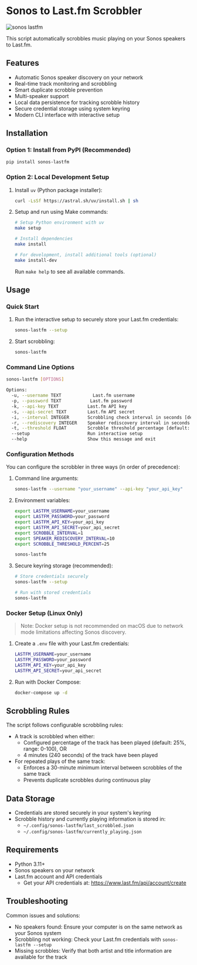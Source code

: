 # Sonos to Last.fm Scrobbler

![sonos lastfm](https://github.com/user-attachments/assets/6c84174d-a927-4801-8800-e2343d1646d7)

This script automatically scrobbles music playing on your Sonos speakers to Last.fm.

## Features

- Automatic Sonos speaker discovery on your network
- Real-time track monitoring and scrobbling
- Smart duplicate scrobble prevention
- Multi-speaker support
- Local data persistence for tracking scrobble history
- Secure credential storage using system keyring
- Modern CLI interface with interactive setup

## Installation

### Option 1: Install from PyPI (Recommended)

```bash
pip install sonos-lastfm
```

### Option 2: Local Development Setup

1. Install `uv` (Python package installer):
   ```bash
   curl -LsSf https://astral.sh/uv/install.sh | sh
   ```

2. Setup and run using Make commands:
   ```bash
   # Setup Python environment with uv
   make setup

   # Install dependencies
   make install

   # For development, install additional tools (optional)
   make install-dev
   ```

   Run `make help` to see all available commands.

## Usage

### Quick Start

1. Run the interactive setup to securely store your Last.fm credentials:
   ```bash
   sonos-lastfm --setup
   ```

2. Start scrobbling:
   ```bash
   sonos-lastfm
   ```

### Command Line Options

```bash
sonos-lastfm [OPTIONS]

Options:
  -u, --username TEXT            Last.fm username
  -p, --password TEXT           Last.fm password
  -k, --api-key TEXT           Last.fm API key
  -s, --api-secret TEXT        Last.fm API secret
  -i, --interval INTEGER       Scrobbling check interval in seconds [default: 1]
  -r, --rediscovery INTEGER    Speaker rediscovery interval in seconds [default: 10]
  -t, --threshold FLOAT        Scrobble threshold percentage [default: 25.0]
  --setup                      Run interactive setup
  --help                       Show this message and exit
```

### Configuration Methods

You can configure the scrobbler in three ways (in order of precedence):

1. Command line arguments:
   ```bash
   sonos-lastfm --username "your_username" --api-key "your_api_key"
   ```

2. Environment variables:
   ```bash
   export LASTFM_USERNAME=your_username
   export LASTFM_PASSWORD=your_password
   export LASTFM_API_KEY=your_api_key
   export LASTFM_API_SECRET=your_api_secret
   export SCROBBLE_INTERVAL=1
   export SPEAKER_REDISCOVERY_INTERVAL=10
   export SCROBBLE_THRESHOLD_PERCENT=25
   
   sonos-lastfm
   ```

3. Secure keyring storage (recommended):
   ```bash
   # Store credentials securely
   sonos-lastfm --setup
   
   # Run with stored credentials
   sonos-lastfm
   ```

### Docker Setup (Linux Only)

> Note: Docker setup is not recommended on macOS due to network mode limitations affecting Sonos discovery.

1. Create a `.env` file with your Last.fm credentials:
   ```bash
   LASTFM_USERNAME=your_username
   LASTFM_PASSWORD=your_password
   LASTFM_API_KEY=your_api_key
   LASTFM_API_SECRET=your_api_secret
   ```

2. Run with Docker Compose:
   ```bash
   docker-compose up -d
   ```

## Scrobbling Rules

The script follows configurable scrobbling rules:
- A track is scrobbled when either:
  - Configured percentage of the track has been played (default: 25%, range: 0-100), OR
  - 4 minutes (240 seconds) of the track have been played
- For repeated plays of the same track:
  - Enforces a 30-minute minimum interval between scrobbles of the same track
  - Prevents duplicate scrobbles during continuous play

## Data Storage

- Credentials are stored securely in your system's keyring
- Scrobble history and currently playing information is stored in:
  - `~/.config/sonos-lastfm/last_scrobbled.json`
  - `~/.config/sonos-lastfm/currently_playing.json`

## Requirements

- Python 3.11+
- Sonos speakers on your network
- Last.fm account and API credentials
  - Get your API credentials at: https://www.last.fm/api/account/create

## Troubleshooting

Common issues and solutions:
- No speakers found: Ensure your computer is on the same network as your Sonos system
- Scrobbling not working: Check your Last.fm credentials with `sonos-lastfm --setup`
- Missing scrobbles: Verify that both artist and title information are available for the track
